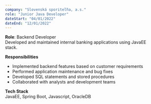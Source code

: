 ```yaml
---
company: "Slovenská sporiteľňa, a.s."
role: "Junior Java Developer"
dateStart: "04/01/2022"
dateEnd: "12/01/2022"
---
```


**Role**: Backend Developer  
Developed and maintained internal banking applications using JavaEE stack.

**Responsibilities**  
- Implemented backend features based on customer requirements
- Performed application maintenance and bug fixes
- Developed SQL statements and stored procedures
- Collaborated with analysts and development teams

**Tech Stack**  
JavaEE, Spring Boot, Javascript, OracleDB
